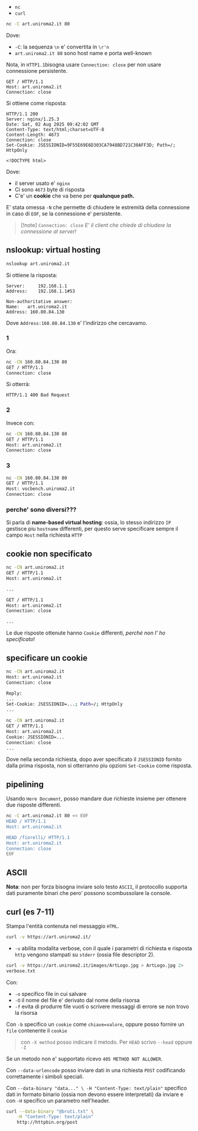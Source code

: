 * `nc`
* `curl`

```bash
nc -C art.uniroma2.it 80
```
Dove:
* `-C`: la sequenza `\n` e' convertita in `\r'n`
* `art.uniroma2.it 80` sono host name e porta well-known

Nota, in `HTTP1.1`bisogna usare `Connection: close` per non usare connessione persistente.

```http
GET / HTTP/1.1
Host: art.uniroma2.it
Connection: close
```

Si ottiene come risposta:
```http
HTTP/1.1 200 
Server: nginx/1.25.3
Date: Sat, 02 Aug 2025 09:42:02 GMT
Content-Type: text/html;charset=UTF-8
Content-Length: 4673
Connection: close
Set-Cookie: JSESSIONID=9F55E69E6D303CA7948BD721C30AFF3D; Path=/; HttpOnly

<!DOCTYPE html>
```

Dove:
* il server usato e' `nginx`
* Ci sono `4673` byte di risposta
* C'e' un **cookie** che va bene per **qualunque path.**

E' stata omessa `-N` che permette di chiudere le estremità della connessione in caso di `EOF`, se la connessione e' persistente.

>[!note] `Connection: close`
> *E' il client che chiede di chiudere la connessione al server!*

## nslookup: virtual hosting

```bash
nslookup art.uniroma2.it
```

Si ottiene la risposta:
```
Server:		192.168.1.1
Address:	192.168.1.1#53

Non-authoritative answer:
Name:	art.uniroma2.it
Address: 160.80.84.130
```
Dove `Address:160.80.84.130` e' l'indirizzo che cercavamo.

### 1
Ora:
```bash
nc -CN 160.80.84.130 80
GET / HTTP/1.1
Connection: close
```

Si otterrà:
```http
HTTP/1.1 400 Bad Request

```

### 2
Invece con:
```bash
nc -CN 160.80.84.130 80
GET / HTTP/1.1
Host: art.uniroma2.it
Connection: close
```

### 3
```bash
nc -CN 160.80.84.130 80
GET / HTTP/1.1
Host: vocbench.uniroma2.it
Connection: close
```

### perche' sono diversi???
Si parla di **name-based virtual hosting**: ossia, lo stesso indirizzo `IP` gestisce piu `hostname` differenti, per questo serve specificare sempre il campo `Host` nella richiesta `HTTP`

## cookie non specificato
```bash
nc -CN art.uniroma2.it
GET / HTTP/1.1
Host: art.uniroma2.it

...

GET / HTTP/1.1
Host: art.uniroma2.it
Connection: close

...
```

Le due risposte ottenute hanno `Cookie` differenti, *perché non l'
ho specificato*!

## specificare un cookie

```bash
nc -CN art.uniroma2.it
Host: art.uniroma2.it
Connection: close

Reply:
...
Set-Cookie: JSESSIONID=...; Path=/; HttpOnly
...
```

```bash
nc -CN art.uniroma2.it
GET / HTTP/1.1
Host: art.uniroma2.it
Cookie: JSESSIONID=...
Connection: close
...
```

Dove nella seconda richiesta, dopo aver specificato il `JSESSIONID` fornito dalla prima risposta, non si otterranno piu opzioni `Set-Cookie` come risposta.

## pipelining
Usando `Here Document`, posso mandare due richieste insieme per ottenere due risposte differenti.
```bash
nc -C art.uniroma2.it 80 << EOF
HEAD / HTTP/1.1
Host: art.uniroma2.it

HEAD /fiorelli/ HTTP/1.1
Host: art.uniroma2.it
Connection: close
EOF
```


## ASCII
**Nota**: non per forza bisogna inviare solo testo `ASCII`, il protocollo supporta dati puramente binari che pero' possono scombussolare la console.

## curl (es 7-11)
Stampa l'entità contenuta nel messaggio `HTML`.

```bash
curl -v https://art.uniroma2.it/
```
* `-v` abilita modalita verbose, con il quale i parametri di richiesta e risposta `http` vengono stampati su `stderr` (ossia file descriptor 2).

```bash
curl -v https://art.uniroma2.it/images/ArtLogo.jpg > ArtLogo.jpg 2> 
verbose.txt
```

Con:
* `-o` specifico file in cui salvare
* `-O` il nome del file e' derivato dal nome della risorsa
* `-f` evita di produrre file vuoti o scrivere messaggi di errore se non trovo la risorsa

Con `-b` specifico un `cookie` come `chiave=valore`, oppure posso fornire un `file` contenente il `cookie`

> con `-X method` posso indicare il metodo. Per `HEAD` scrivo `--head` oppure `-I`

Se un metodo non e' supportato ricevo `405 METHOD NOT ALLOWER`.

Con `--data-urlencode` posso inviare dati in una richiesta `POST` codificando correttamente i simboli speciali.

Con `--data-binary "data..." \ -H "Content-Type: text/plain"` specifico dati in formato binario (ossia non devono essere interpretati) da inviare e con `-H` specifico un parametro nell'header.

```bash
curl --data-binary "@bruti.txt" \
	-H "Content-Type: text/plain"
	http://httpbin.org/post 
```